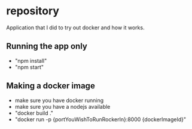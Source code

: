 # repository
Application that I did to try out docker and how it works.

## Running the app only
- "npm install"
- "npm start"

## Making a docker image
- make sure you have docker running
- make sure you have a nodejs available
- "docker build ."
- "docker run -p {portYouWishToRunRockerIn}:8000 {dockerImageId}"
